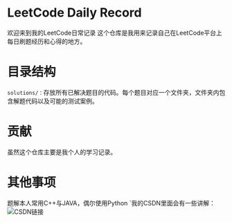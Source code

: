 # LeetCode Daily Record
欢迎来到我的LeetCode日常记录
这个仓库是我用来记录自己在LeetCode平台上每日刷题经历和心得的地方。

# 目录结构
`solutions/：`存放所有已解决题目的代码。每个题目对应一个文件夹，文件夹内包含解题代码以及可能的测试案例。


# 贡献
虽然这个仓库主要是我个人的学习记录。

# 其他事项
题解本人常用C++与JAVA，偶尔使用Python
`我的CSDN里面会有一些讲解：![CSDN链接](https://blog.csdn.net/2302_79366101?type=blog)
